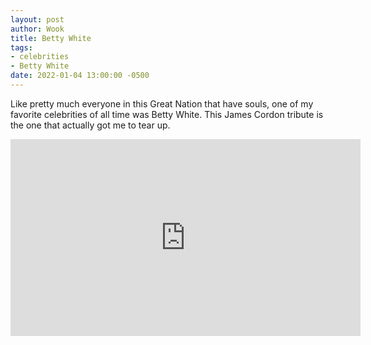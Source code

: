 ```yaml
---
layout: post
author: Wook
title: Betty White
tags:
- celebrities
- Betty White
date: 2022-01-04 13:00:00 -0500
---
```

Like pretty much everyone in this Great Nation that have souls, one of my favorite celebrities of all time was Betty White.  This James Cordon tribute is the one that actually got me to tear up.

<iframe width="560" height="315" src="https://www.youtube-nocookie.com/embed/K2QqijfhuG8" title="YouTube video player" frameborder="0" allow="accelerometer; autoplay; clipboard-write; encrypted-media; gyroscope; picture-in-picture" allowfullscreen></iframe>
